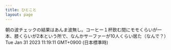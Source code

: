 ```yaml
---
title: ひとこと
layout: page
---
```

<div class="box" dt="1675131551373">
  朝の波チェックの結果はあんま波無し。コーヒー１杯飲む間にモモくらいが一本、膝くらいが2本という所で、なんかサーファーが10人くらい居た（なんで？）
  <div class="content is-small">Tue Jan 31 2023 11:19:11 GMT+0900 (日本標準時)</div>
</div>